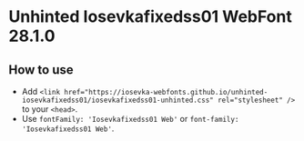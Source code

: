 # Unhinted Iosevkafixedss01 WebFont 28.1.0

## How to use

- Add `<link href="https://iosevka-webfonts.github.io/unhinted-iosevkafixedss01/iosevkafixedss01-unhinted.css" rel="stylesheet" />` to your `<head>`.
- Use `fontFamily: 'Iosevkafixedss01 Web'` or `font-family: 'Iosevkafixedss01 Web'`.

